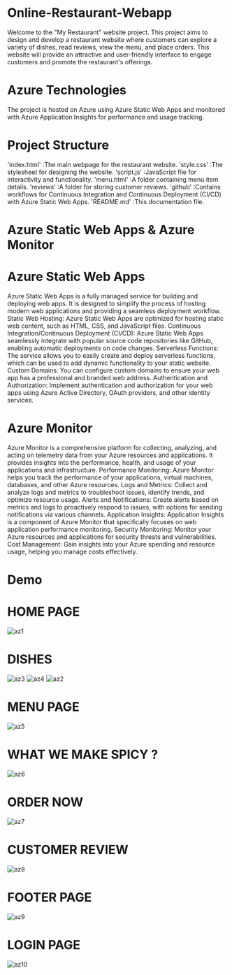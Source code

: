 # Online-Restaurant-Webapp
Welcome to the "My Restaurant" website project. This project aims to design and develop a restaurant website where customers can explore a variety of dishes, read reviews, view the menu, and place orders. 
This website will provide an attractive and user-friendly interface to engage customers and promote the restaurant's offerings.
# Azure Technologies
The project is hosted on Azure using Azure Static Web Apps and monitored with Azure Application Insights for performance and usage tracking.


# Project Structure
'index.html' :The main webpage for the restaurant website.
'style.css' :The stylesheet for designing the website.
'script.js' :JavaScript file for interactivity and functionality.
'menu.html' :A folder containing menu item details.
'reviews'   :A folder for storing customer reviews.
'github'    :Contains workflows for Continuous Integration and Continuous Deployment (CI/CD) with Azure Static Web Apps.
'README.md' :This documentation file.

# Azure Static Web Apps & Azure Monitor

# Azure Static Web Apps
Azure Static Web Apps is a fully managed service for building and deploying web apps. 
It is designed to simplify the process of hosting modern web applications and providing a seamless deployment workflow.
    Static Web Hosting: Azure Static Web Apps are optimized for hosting static web content, such as HTML, CSS, and JavaScript files.
    Continuous Integration/Continuous Deployment (CI/CD): Azure Static Web Apps seamlessly integrate with popular source code repositories like GitHub, enabling automatic deployments on code changes.
    Serverless Functions: The service allows you to easily create and deploy serverless functions, which can be used to add dynamic functionality to your static website.
    Custom Domains: You can configure custom domains to ensure your web app has a professional and branded web address.
    Authentication and Authorization: Implement authentication and authorization for your web apps using Azure Active Directory, OAuth providers, and other identity services.

# Azure Monitor
Azure Monitor is a comprehensive platform for collecting, analyzing, and acting on telemetry data from your Azure resources and applications. 
It provides insights into the performance, health, and usage of your applications and infrastructure.
    Performance Monitoring: Azure Monitor helps you track the performance of your applications, virtual machines, databases, and other Azure resources.
    Logs and Metrics: Collect and analyze logs and metrics to troubleshoot issues, identify trends, and optimize resource usage.
    Alerts and Notifications: Create alerts based on metrics and logs to proactively respond to issues, with options for sending notifications via various channels.
    Application Insights: Application Insights is a component of Azure Monitor that specifically focuses on web application performance monitoring.
    Security Monitoring: Monitor your Azure resources and applications for security threats and vulnerabilities.
    Cost Management: Gain insights into your Azure spending and resource usage, helping you manage costs effectively.

# Demo
# HOME PAGE
![az1](https://github.com/lavanyadeepa26/Online-Restaurant-Webapp/assets/113665236/67e09149-f3a8-4587-a269-1b5e549fa9d1)
# DISHES
![az3](https://github.com/lavanyadeepa26/Online-Restaurant-Webapp/assets/113665236/8cdc60fe-965c-42e3-a920-fb9fcb824466)
![az4](https://github.com/lavanyadeepa26/Online-Restaurant-Webapp/assets/113665236/e05c3bcf-aa6b-4b6e-b1a6-ddb346833527)
![az2](https://github.com/lavanyadeepa26/Online-Restaurant-Webapp/assets/113665236/712c7f13-64e9-4e49-b3be-bbc3e0711b0e)

# MENU PAGE
![az5](https://github.com/lavanyadeepa26/Online-Restaurant-Webapp/assets/113665236/43289e0e-7a4c-4d2b-b5eb-af8b414b1592)
# WHAT WE MAKE SPICY ?
![az6](https://github.com/lavanyadeepa26/Online-Restaurant-Webapp/assets/113665236/a93b729c-ea8b-45fc-a2d8-3b6a765df9e4)
# ORDER NOW
![az7](https://github.com/lavanyadeepa26/Online-Restaurant-Webapp/assets/113665236/43ad153e-51e5-473f-8003-e095f01622da)
# CUSTOMER REVIEW
![az8](https://github.com/lavanyadeepa26/Online-Restaurant-Webapp/assets/113665236/306d3761-5ea1-442e-b9e5-79260c9b7895)
# FOOTER PAGE
![az9](https://github.com/lavanyadeepa26/Online-Restaurant-Webapp/assets/113665236/a7d57627-fa82-4cb1-9322-9821ff36b703)

# LOGIN PAGE
![az10](https://github.com/lavanyadeepa26/Online-Restaurant-Webapp/assets/113665236/cb537acc-92e4-4177-8ed3-8c778312c6a8)



